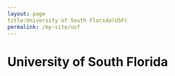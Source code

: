 ```yaml
---
layout: page
title:University of South Florida(USF)
permalink: /my-site/usf
---
```

# University of South Florida
